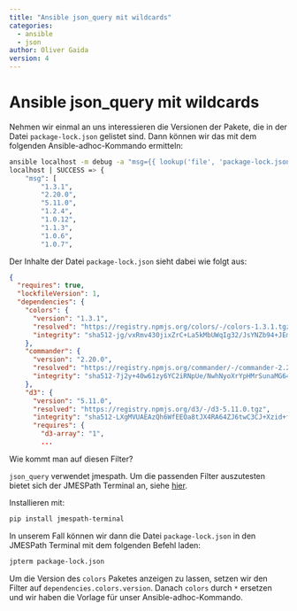 ```yaml
---
title: "Ansible json_query mit wildcards"   
categories:
  - ansible
  - json
author: Oliver Gaida
version: 4
---
```


# Ansible json_query mit wildcards  

Nehmen wir einmal an uns interessieren die Versionen der Pakete, die in der Datei `package-lock.json` gelistet sind. Dann können wir das mit dem
folgenden Ansible-adhoc-Kommando ermitteln:

<!--{% raw %} -->

```bash
ansible localhost -m debug -a "msg={{ lookup('file', 'package-lock.json') | from_json | json_query('dependencies.*.version') }}" | head -10
localhost | SUCCESS => {
    "msg": [
        "1.3.1",
        "2.20.0",
        "5.11.0",
        "1.2.4",
        "1.0.12",
        "1.1.3",
        "1.0.6",
        "1.0.7",
```

<!--{% endraw %} -->

Der Inhalte der Datei `package-lock.json` sieht dabei wie folgt aus:

```json
{
  "requires": true,
  "lockfileVersion": 1,
  "dependencies": {
    "colors": {
      "version": "1.3.1",
      "resolved": "https://registry.npmjs.org/colors/-/colors-1.3.1.tgz",
      "integrity": "sha512-jg/vxRmv430jixZrC+La5kMbUWqIg32/JsYNZb94+JEmzceYbWKTsv1OuTp+7EaqiaWRR2tPcykibwCRgclIsw=="
    },
    "commander": {
      "version": "2.20.0",
      "resolved": "https://registry.npmjs.org/commander/-/commander-2.20.0.tgz",
      "integrity": "sha512-7j2y+40w61zy6YC2iRNpUe/NwhNyoXrYpHMrSunaMG64nRnaf96zO/KMQR4OyN/UnE5KLyEBnKHd4aG3rskjpQ=="
    },
    "d3": {
      "version": "5.11.0",
      "resolved": "https://registry.npmjs.org/d3/-/d3-5.11.0.tgz",
      "integrity": "sha512-LXgMVUAEAzQh6WfEEOa8tJX4RA64ZJ6twC3CJ+Xzid+fXWLTZkkglagXav/eOoQgzQi5rzV0xC4Sfspd6hFDHA==",
      "requires": {
        "d3-array": "1",
        ...
```

Wie kommt man auf diesen Filter? 

`json_query` verwendet jmespath. Um die passenden Filter auszutesten bietet sich der JMESPath Terminal an, siehe [hier](https://github.com/jmespath/jmespath.terminal).

Installieren mit:

```bash
pip install jmespath-terminal
```

In unserem Fall können wir dann die Datei `package-lock.json` in den JMESPath Terminal mit dem folgenden Befehl laden:

```bash
jpterm package-lock.json
```

Um die Version des `colors` Paketes anzeigen zu lassen, setzen wir den Filter auf `dependencies.colors.version`. Danach `colors` durch `*` ersetzen und wir haben die Vorlage
für unser Ansible-adhoc-Kommando.